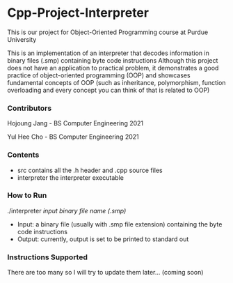 # Cpp-Project-Interpreter
This is our project for Object-Oriented Programming course at Purdue University

This is an implementation of an interpreter that decodes information in binary files (.smp) containing byte code instructions
Although this project does not have an application to practical problem, it demonstrates a good practice of object-oriented programming (OOP) and showcases fundamental concepts of OOP (such as inheritance, polymorphism, function overloading and every concept you can think of that is related to OOP)

### Contributors
Hojoung Jang - BS Computer Engineering 2021

Yul Hee Cho - BS Computer Engineering 2021

### Contents
- src 
contains all the .h header and .cpp source files
- interpreter
the interpreter executable

### How to Run
./interpreter *input binary file name (.smp)*
- Input: a binary file (usually with .smp file extension) containing the byte code instructions
- Output: currently, output is set to be printed to standard out

### Instructions Supported
There are too many so I will try to update them later... (coming soon)
